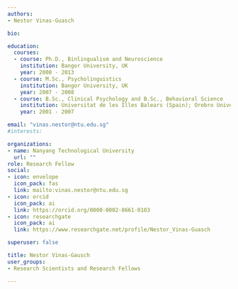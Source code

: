 ```yaml
---
authors:
- Nestor Vinas-Guasch

bio: 

education:
  courses:
  - course: Ph.D., Binlingualism and Neuroscience
    institution: Bangor University, UK
    year: 2008 - 2013
  - course: M.Sc., Psycholinguistics
    institution: Bangor University, UK
    year: 2007 - 2008
  - course: B.Sc., Clinical Psychology and B.Sc., Behavioral Science
    institution: Universitat de les Illes Balears (Spain); Orebro University (Sweden)
    year: 2001 - 2007

email: "vinas.nestor@ntu.edu.sg"
#interests:

organizations:
- name: Nanyang Technological University
  url: ""
role: Research Fellow
social:
- icon: envelope
  icon_pack: fas
  link: mailto:vinas.nestor@ntu.edu.sg
- icon: orcid
  icon_pack: ai
  link: https://orcid.org/0000-0002-8661-0103
- icon: researchgate
  icon_pack: ai
  link: https://www.researchgate.net/profile/Nestor_Vinas-Guasch

superuser: false

title: Nestor Vinas-Gausch
user_groups:
- Research Scientists and Research Fellows

---
```


